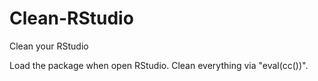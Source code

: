 # Clean-RStudio
Clean your RStudio

Load the package when open RStudio. 
Clean everything via "eval(cc())". 
